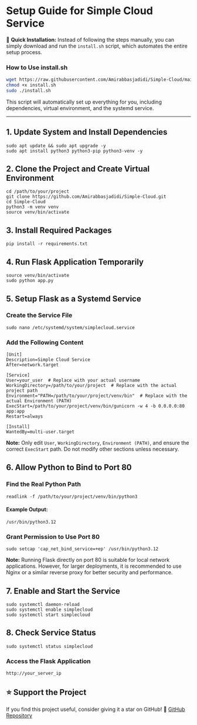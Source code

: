 # Setup Guide for Simple Cloud Service

🚀 **Quick Installation:** Instead of following the steps manually, you can simply download and run the `install.sh` script, which automates the entire setup process.

### **How to Use install.sh**
```bash
wget https://raw.githubusercontent.com/Amirabbasjadidi/Simple-Cloud/main/install.sh
chmod +x install.sh
sudo ./install.sh
```

This script will automatically set up everything for you, including dependencies, virtual environment, and the systemd service.

---

## 1. Update System and Install Dependencies

```
sudo apt update && sudo apt upgrade -y
sudo apt install python3 python3-pip python3-venv -y
```

## 2. Clone the Project and Create Virtual Environment

```
cd /path/to/your/project
git clone https://github.com/Amirabbasjadidi/Simple-Cloud.git
cd Simple-Cloud
python3 -m venv venv
source venv/bin/activate
```

## 3. Install Required Packages

```
pip install -r requirements.txt
```

## 4. Run Flask Application Temporarily

```
source venv/bin/activate
sudo python app.py
```

## 5. Setup Flask as a Systemd Service

### Create the Service File

```
sudo nano /etc/systemd/system/simplecloud.service
```

### Add the Following Content

```
[Unit]
Description=Simple Cloud Service
After=network.target

[Service]
User=your_user  # Replace with your actual username
WorkingDirectory=/path/to/your/project  # Replace with the actual project path
Environment="PATH=/path/to/your/project/venv/bin"  # Replace with the actual Environment (PATH)
ExecStart=/path/to/your/project/venv/bin/gunicorn -w 4 -b 0.0.0.0:80 app:app
Restart=always

[Install]
WantedBy=multi-user.target
```

**Note:** Only edit `User`, `WorkingDirectory`, `Environment (PATH)`, and ensure the correct `ExecStart` path. Do not modify other sections unless necessary.

## 6. Allow Python to Bind to Port 80

### Find the Real Python Path

```
readlink -f /path/to/your/project/venv/bin/python3
```

#### Example Output:

```
/usr/bin/python3.12
```

### Grant Permission to Use Port 80

```
sudo setcap 'cap_net_bind_service=+ep' /usr/bin/python3.12
```

**Note:** Running Flask directly on port 80 is suitable for local network applications. However, for larger deployments, it is recommended to use Nginx or a similar reverse proxy for better security and performance.

## 7. Enable and Start the Service

```
sudo systemctl daemon-reload
sudo systemctl enable simplecloud
sudo systemctl start simplecloud
```

## 8. Check Service Status

```
sudo systemctl status simplecloud
```

### Access the Flask Application

```
http://your_server_ip
```

## ⭐ Support the Project

If you find this project useful, consider giving it a star on GitHub! 🌟
[GitHub Repository](https://github.com/Amirabbasjadidi/Simple-Cloud)
